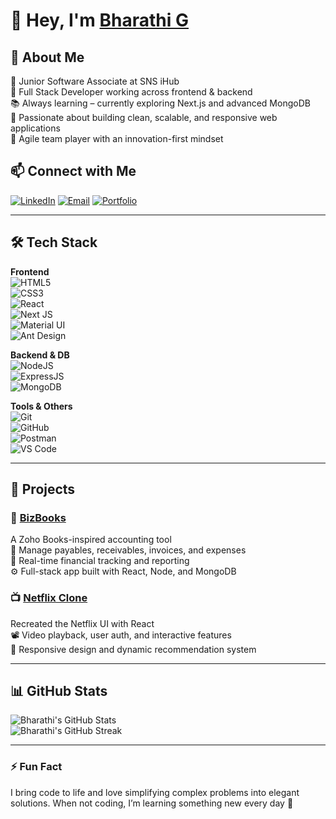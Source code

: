 # 👋 Hey, I'm [Bharathi G](https://bharathi-portfolio-omega.vercel.app)

## 💫 About Me
🚀 Junior Software Associate at SNS iHub<br>
🔧 Full Stack Developer working across frontend & backend<br>
📚 Always learning – currently exploring Next.js and advanced MongoDB<br>
🎯 Passionate about building clean, scalable, and responsive web applications<br>
🧠 Agile team player with an innovation-first mindset

## 📫 Connect with Me
[![LinkedIn](https://img.shields.io/badge/LinkedIn-%230077B5.svg?logo=linkedin&logoColor=white)](https://linkedin.com/in/gbharathi) 
[![Email](https://img.shields.io/badge/Gmail-D14836?logo=gmail&logoColor=white)](mailto:gbharathitrs@gmail.com)
[![Portfolio](https://img.shields.io/badge/Portfolio-000?style=flat&logo=vercel&logoColor=white)](https://bharathi-portfolio-omega.vercel.app)

---

## 🛠️ Tech Stack

**Frontend**  
![HTML5](https://img.shields.io/badge/html5-%23E34F26.svg?style=for-the-badge&logo=html5&logoColor=white)  
![CSS3](https://img.shields.io/badge/css3-%231572B6.svg?style=for-the-badge&logo=css3&logoColor=white)  
![React](https://img.shields.io/badge/react-%2320232a.svg?style=for-the-badge&logo=react&logoColor=%2361DAFB)  
![Next JS](https://img.shields.io/badge/next.js-000000?style=for-the-badge&logo=nextdotjs&logoColor=white)  
![Material UI](https://img.shields.io/badge/MUI-%230081CB.svg?style=for-the-badge&logo=mui&logoColor=white)  
![Ant Design](https://img.shields.io/badge/AntDesign-%230170FE.svg?style=for-the-badge&logo=ant-design&logoColor=white)  

**Backend & DB**  
![NodeJS](https://img.shields.io/badge/node.js-6DA55F?style=for-the-badge&logo=node.js&logoColor=white)  
![ExpressJS](https://img.shields.io/badge/express.js-%23404d59.svg?style=for-the-badge&logo=express&logoColor=%2361DAFB)  
![MongoDB](https://img.shields.io/badge/MongoDB-%234ea94b.svg?style=for-the-badge&logo=mongodb&logoColor=white)  

**Tools & Others**  
![Git](https://img.shields.io/badge/git-%23F05033.svg?style=for-the-badge&logo=git&logoColor=white)  
![GitHub](https://img.shields.io/badge/github-%23121011.svg?style=for-the-badge&logo=github&logoColor=white)  
![Postman](https://img.shields.io/badge/Postman-FF6C37?style=for-the-badge&logo=postman&logoColor=white)  
![VS Code](https://img.shields.io/badge/VS%20Code-%23007ACC.svg?style=for-the-badge&logo=visual-studio-code&logoColor=white)

---

## 🚀 Projects

### 📘 [BizBooks](https://github.com/Bharathi/BizBooks)
A Zoho Books-inspired accounting tool  
💼 Manage payables, receivables, invoices, and expenses  
🧾 Real-time financial tracking and reporting  
⚙️ Full-stack app built with React, Node, and MongoDB  

### 📺 [Netflix Clone](https://github.com/Bharathi/Netflix-Clone)
Recreated the Netflix UI with React  
📽️ Video playback, user auth, and interactive features  
🎯 Responsive design and dynamic recommendation system

---

## 📊 GitHub Stats

![Bharathi's GitHub Stats](https://github-readme-stats.vercel.app/api?username=Bharathi&theme=default&hide_border=true&show_icons=true&count_private=true)  
![Bharathi's GitHub Streak](https://streak-stats.demolab.com?user=Bharathi&theme=default&hide_border=true)

---


### ⚡ Fun Fact
I bring code to life and love simplifying complex problems into elegant solutions. When not coding, I’m learning something new every day 🚀

